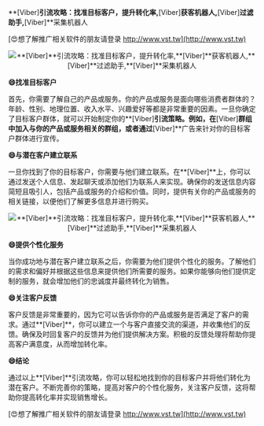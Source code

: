 **[Viber]**引流攻略：找准目标客户，提升转化率,**[Viber]**获客机器人,**[Viber]**过滤助手,**[Viber]**采集机器人

[😍想了解推广相关软件的朋友请登录 http://www.vst.tw](http://www.vst.tw)

 <center><img src="https://vst.tw/MP4/tuiguang/png/3.png" alt="**[Viber]**引流攻略：找准目标客户，提升转化率,**[Viber]**获客机器人,**[Viber]**过滤助手,**[Viber]**采集机器人"></center>

**😄找准目标客户**

首先，你需要了解自己的产品或服务。你的产品或服务是面向哪些消费者群体的？年龄、性别、地理位置、收入水平、兴趣爱好等都是非常重要的因素。一旦你确定了目标客户群体，就可以开始制定你的**[Viber]**引流策略。例如，在**[Viber]**群组中加入与你的产品或服务相关的群组，或者通过**[Viber]**广告来针对你的目标客户群体进行宣传。

**😄与潜在客户建立联系**

一旦你找到了你的目标客户，你需要与他们建立联系。在**[Viber]**上，你可以通过发送个人信息、发起聊天或添加他们为联系人来实现。确保你的发送信息内容简短且吸引人，包括产品或服务的介绍和价值。同时，提供有关你的产品或服务的相关链接，以便他们了解更多信息并进行购买。

 <center><img src="https://vst.tw/MP4/tuiguang/png/6.png" alt="**[Viber]**引流攻略：找准目标客户，提升转化率,**[Viber]**获客机器人,**[Viber]**过滤助手,**[Viber]**采集机器人"></center>

**😄提供个性化服务**

当你成功地与潜在客户建立联系之后，你需要为他们提供个性化的服务。了解他们的需求和偏好并根据这些信息来提供他们所需要的服务。如果你能够向他们提供定制的服务，就会增加他们的忠诚度并最终转化为销售。

**😄关注客户反馈**

客户反馈是非常重要的，因为它可以告诉你你的产品或服务是否满足了客户的需求。通过**[Viber]**，你可以建立一个与客户直接交流的渠道，并收集他们的反馈。确保及时回复客户的反馈并为他们提供解决方案。积极的反馈处理将帮助你提高客户满意度，从而增加转化率。

**😄结论**

通过以上**[Viber]**引流攻略，你可以轻松地找到你的目标客户并将他们转化为潜在客户。不断完善你的策略，提高对客户的个性化服务，关注客户反馈，这将帮助你提高转化率并实现销售增长。

[😍想了解推广相关软件的朋友请登录 http://www.vst.tw](http://www.vst.tw)



